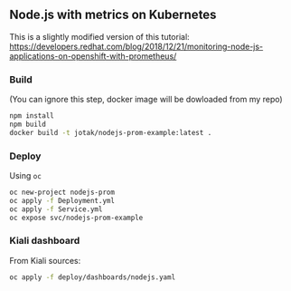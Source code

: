 ## Node.js with metrics on Kubernetes

This is a slightly modified version of this tutorial: https://developers.redhat.com/blog/2018/12/21/monitoring-node-js-applications-on-openshift-with-prometheus/

### Build

(You can ignore this step, docker image will be dowloaded from my repo)

```bash
npm install
npm build
docker build -t jotak/nodejs-prom-example:latest .
```

### Deploy

Using `oc`

```bash
oc new-project nodejs-prom
oc apply -f Deployment.yml
oc apply -f Service.yml
oc expose svc/nodejs-prom-example
```

### Kiali dashboard

From Kiali sources:

```bash
oc apply -f deploy/dashboards/nodejs.yaml
```
